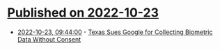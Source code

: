 # [Published on 2022-10-23](index.md)

* [2022-10-23, 09:44:00](https://soylentnews.org/article.pl?sid=22/10/22/1748201&from=rss) - [Texas Sues Google for Collecting Biometric Data Without Consent](https://soylentnews.org/article.pl?sid=22/10/22/1748201&from=rss)
